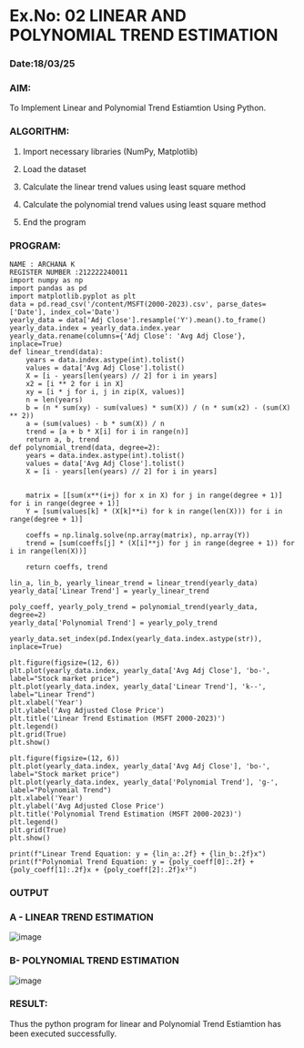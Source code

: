 # Ex.No: 02 LINEAR AND POLYNOMIAL TREND ESTIMATION
### Date:18/03/25
### AIM:
To Implement Linear and Polynomial Trend Estiamtion Using Python.

### ALGORITHM:
1. Import necessary libraries (NumPy, Matplotlib)

2. Load the dataset

3. Calculate the linear trend values using least square method

4. Calculate the polynomial trend values using least square method

5. End the program
### PROGRAM:
```
NAME : ARCHANA K
REGISTER NUMBER :212222240011
import numpy as np
import pandas as pd
import matplotlib.pyplot as plt
data = pd.read_csv('/content/MSFT(2000-2023).csv', parse_dates=['Date'], index_col='Date')
yearly_data = data['Adj Close'].resample('Y').mean().to_frame()
yearly_data.index = yearly_data.index.year
yearly_data.rename(columns={'Adj Close': 'Avg Adj Close'}, inplace=True)
def linear_trend(data):
    years = data.index.astype(int).tolist()
    values = data['Avg Adj Close'].tolist()
    X = [i - years[len(years) // 2] for i in years] 
    x2 = [i ** 2 for i in X]
    xy = [i * j for i, j in zip(X, values)]
    n = len(years)
    b = (n * sum(xy) - sum(values) * sum(X)) / (n * sum(x2) - (sum(X) ** 2))
    a = (sum(values) - b * sum(X)) / n
    trend = [a + b * X[i] for i in range(n)]
    return a, b, trend
def polynomial_trend(data, degree=2):
    years = data.index.astype(int).tolist()
    values = data['Avg Adj Close'].tolist()
    X = [i - years[len(years) // 2] for i in years]  
    

    matrix = [[sum(x**(i+j) for x in X) for j in range(degree + 1)] for i in range(degree + 1)]
    Y = [sum(values[k] * (X[k]**i) for k in range(len(X))) for i in range(degree + 1)]

    coeffs = np.linalg.solve(np.array(matrix), np.array(Y))
    trend = [sum(coeffs[j] * (X[i]**j) for j in range(degree + 1)) for i in range(len(X))]
    
    return coeffs, trend

lin_a, lin_b, yearly_linear_trend = linear_trend(yearly_data)
yearly_data['Linear Trend'] = yearly_linear_trend

poly_coeff, yearly_poly_trend = polynomial_trend(yearly_data, degree=2)
yearly_data['Polynomial Trend'] = yearly_poly_trend

yearly_data.set_index(pd.Index(yearly_data.index.astype(str)), inplace=True)

plt.figure(figsize=(12, 6))
plt.plot(yearly_data.index, yearly_data['Avg Adj Close'], 'bo-', label="Stock market price")
plt.plot(yearly_data.index, yearly_data['Linear Trend'], 'k--', label="Linear Trend")
plt.xlabel('Year')
plt.ylabel('Avg Adjusted Close Price')
plt.title('Linear Trend Estimation (MSFT 2000-2023)')
plt.legend()
plt.grid(True)
plt.show()

plt.figure(figsize=(12, 6))
plt.plot(yearly_data.index, yearly_data['Avg Adj Close'], 'bo-', label="Stock market price")
plt.plot(yearly_data.index, yearly_data['Polynomial Trend'], 'g-', label="Polynomial Trend")
plt.xlabel('Year')
plt.ylabel('Avg Adjusted Close Price')
plt.title('Polynomial Trend Estimation (MSFT 2000-2023)')
plt.legend()
plt.grid(True)
plt.show()

print(f"Linear Trend Equation: y = {lin_a:.2f} + {lin_b:.2f}x")
print(f"Polynomial Trend Equation: y = {poly_coeff[0]:.2f} + {poly_coeff[1]:.2f}x + {poly_coeff[2]:.2f}x²")
```
### OUTPUT
### A - LINEAR TREND ESTIMATION
![image](https://github.com/user-attachments/assets/0f875714-5e41-435f-b095-5e806aa8a408)


### B- POLYNOMIAL TREND ESTIMATION
![image](https://github.com/user-attachments/assets/8a4bce34-d25b-43c1-8a44-12e6aceef0bf)


### RESULT:
Thus the python program for linear and Polynomial Trend Estiamtion has been executed successfully.
